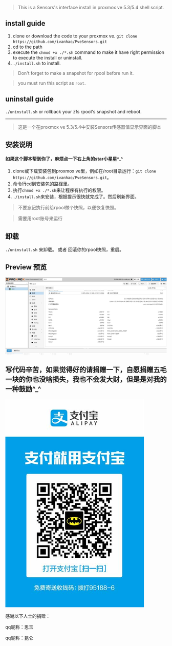>This is a Sensors's interface install in proxmox ve 5.3/5.4 shell script.

## install guide ##

1. clone or download the code to your proxmox ve. `git clone https://github.com/ivanhao/PveSensors.git`
2. cd to the path
3. execute the `chmod +x ./*.sh` command to make it have right permission to execute the install or uninstall.
4. `./install.sh` to install.
> Don't forget to make a snapshot for rpool before run it.

> you must run this script as `root`.

## uninstall guide ##
`./uninstall.sh`
or
rollback your zfs rpool's snapshot and reboot.


***

>这是一个在proxmox ve 5.3/5.4中安装Sensors传感器值显示界面的脚本

## 安装说明 ##
#### 如果这个脚本帮到你了，麻烦点一下右上角的star小星星^_^

1. clone或下载安装包到proxmox ve里，例如在/root目录运行：`git clone https://github.com/ivanhao/PveSensors.git`。
2. 命令行cd到安装包的路径里。
3. 执行`chmod +x ./*.sh`来让程序有执行的权限。
4. `./install.sh`来安装，根据提示很快就完成了。然后刷新界面。
> 不要忘记执行前给rpool做个快照，以便恢复快照。

> 需要用root账号来运行

## 卸载 ##

`./uninstall.sh` 来卸载。
或者
回滚你的rpool快照，重启。

##  Preview 预览 ##
![preview](./preview.jpg)
## 写代码辛苦，如果觉得好的请捐赠一下，自愿捐赠五毛一块的你也没啥损失，我也不会发大财，但是是对我的一种鼓励^_^
![pay](./pay.jpg)

感谢以下人士的捐赠：

qq昵称：思玉

qq昵称：昆仑
